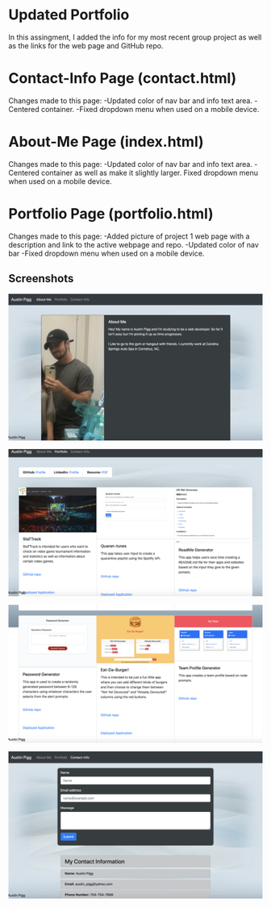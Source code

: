 # Updated Portfolio

In this assingment, I added the info for my most recent group project as well as the links for the web page and GitHub repo.


# Contact-Info Page (contact.html)

Changes made to this page:
-Updated color of nav bar and info text area.
-Centered container.
-Fixed dropdown menu when used on a mobile device.


# About-Me Page (index.html)

Changes made to this page:
-Updated color of nav bar and info text area.
-Centered container as well as make it slightly larger.
Fixed dropdown menu when used on a mobile device.


# Portfolio Page (portfolio.html)

Changes made to this page:
-Added picture of project 1 web page with a description and link to the active webpage and repo.
-Updated color of nav bar
-Fixed dropdown menu when used on a mobile device.

## Screenshots

![SS of app](images/AMPage.png "SS of About-Me page")

![SS of app](images/Port1.png "SS of Portfolio page")

![SS of app](images/Port2.png "SS of Portfolio page")

![SS of app](images/CIPage.png "SS of Contact-Info page")